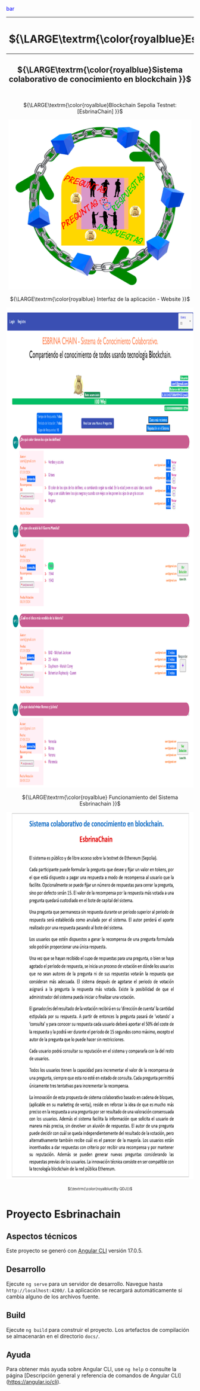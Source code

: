 <p style="color: blue">bar</p>

<p align='center'>
<table align="center">
  <tr>
    <td><h1 align='center'> ${\LARGE\textrm{\color{royalblue}EsbrinaChain}}$</h1></td>
    <td><sub><sup>${\textrm{\color{royalblue}(By QDJ)}}$</sup></sub></td></tr>
</table>
</p>
<p align='center'> 
  <h2 align='center'>
    ${\LARGE\textrm{\color{royalblue}Sistema colaborativo de conocimiento en blockchain }}$ 
  </h2>
</p>
<br> 
<p align='center'> 
    ${\LARGE\textrm{\color{royalblue}Blockchain Sepolia Testnet: [EsbrinaChain] }}$ 
</p>

<p align='center'><img src="/img/logo-000.gif" style="width:13cm;height:12cm" alt="EsbrinaChain-System" /></p>
<p align='center'> 
    ${\LARGE\textrm{\color{royalblue} Interfaz de la aplicación - Website }}$ 
</p>
<p align='center'><img src="/img/Logo-4c.gif" style="width:28cm;height:34cm" alt="EsbrinaChain-Application" /></p>
<p align='center'>
   ${\LARGE\textrm{\color{royalblue} Funcionamiento del Sistema Esbrinachain  }}$
</p>
<p align='center'><img src="/img/003-EspecificacionFinal.gif" style="width:18cm;height:26cm" alt="EsbrinaChain-Application" /></p>
<p align=center><sub><sup>${\textrm{\color{royalblue}By QDJ}}$</sup></sub></p>

# Proyecto Esbrinachain 
## Aspectos técnicos

Este proyecto se generó con [Angular CLI](https://github.com/angular/angular-cli) versión 17.0.5.

## Desarrollo

Ejecute `ng serve` para un servidor de desarrollo. Navegue hasta `http://localhost:4200/`. La aplicación se recargará automáticamente si cambia alguno de los archivos fuente.

## Build

Ejecute `ng build` para construir el proyecto. Los artefactos de compilación se almacenarán en el directorio `docs/`.

## Ayuda

Para obtener más ayuda sobre Angular CLI, use `ng help` o consulte la página 
[Descripción general y referencia de comandos de Angular CLI] (https://angular.io/cli).


